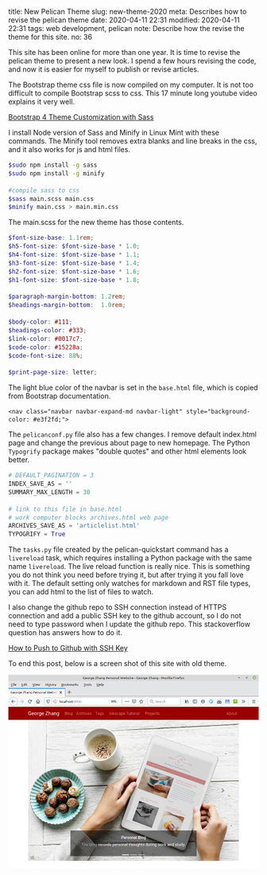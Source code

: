 title: New Pelican Theme
slug: new-theme-2020
meta: Describes how to revise the pelican theme
date: 2020-04-11 22:31
modified: 2020-04-11 22:31
tags: web development, pelican
note: Describe how the revise the theme for this site.
no: 36

This site has been online for more than one year.  It is time to revise the pelican 
theme to present a new look.  I spend a few hours revising the code, and now 
it is easier for myself to publish or revise articles.  

The Bootstrap theme css file is now compiled on my computer.  It is not too difficult to 
compile Bootstrap scss to css. This 17 minute long youtube video explains it very well. 

[Bootstrap 4 Theme Customization with Sass](https://youtu.be/6Ovw43Dkp44)

I install Node version of Sass and Minify in Linux Mint with these commands. The Minify 
tool removes extra blanks and line breaks in the css, and it also works for js and html files.  

```bash
$sudo npm install -g sass
$sudo npm install -g minify

#compile sass to css
$sass main.scss main.css
$minify main.css > main.min.css
```

The main.scss for the new theme has those contents. 

```scss
$font-size-base: 1.1rem;
$h5-font-size: $font-size-base * 1.0;
$h4-font-size: $font-size-base * 1.1;
$h3-font-size: $font-size-base * 1.4;
$h2-font-size: $font-size-base * 1.6;
$h1-font-size: $font-size-base * 1.8;

$paragraph-margin-bottom: 1.2rem;
$headings-margin-bottom:  1.0rem;

$body-color: #111;
$headings-color: #333;
$link-color: #0017c7;
$code-color: #15228a;
$code-font-size: 88%;

$print-page-size: letter;
```

The light blue color of the navbar is set in the `base.html` file, which is copied from
Bootstrap documentation.   

```
<nav class="navbar navbar-expand-md navbar-light" style="background-color: #e3f2fd;">
```

The `pelicanconf.py` file also has a few changes.  I remove default index.html page and 
change the previous about page to new homepage.  The Python `Typogrify` package makes 
"double quotes" and other html elements look better.   

```python
# DEFAULT_PAGINATION = 3
INDEX_SAVE_AS = ''
SUMMARY_MAX_LENGTH = 30

# link to this file in base.html
# work computer blocks archives.html web page
ARCHIVES_SAVE_AS = 'articlelist.html'
TYPOGRIFY = True
```

The `tasks.py` file created by the pelican-quickstart command has a `livereload` task, which 
requires installing a Python package with the same name `livereload`.  The live reload function
is really nice.  This is something you do not think you need before trying it, but after trying 
it you fall love with it.  The default setting only watches for markdown and RST 
file types, you can add html to the list of files to watch. 

I also change the github repo to SSH connection instead of HTTPS connection and add a public
SSH key to the github account, so I do not need to type password when I update the github 
repo.  This stackoverflow question has answers how to do it. 

[How to Push to Github with SSH Key](https://stackoverflow.com/questions/14762034/push-to-github-without-password-using-ssh-key)

To end this post, below is a screen shot of this site with old theme.

<div style="max-width:800px">
  <img class="img-fluid pb-3" src="/images/homepage2019.png" alt="Old theme"> 
</div>